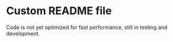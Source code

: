 ﻿<h1>Custom README file</h1>

<p>Code is not yet optimized for fast performance, still in testing and development.</p>
